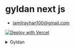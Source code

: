 # gyldan next js

- jamilrayhan100@gmail.com

[![Deploy with Vercel](https://vercel.com/button)][vercel-deploy]

[vercel-deploy]: https://vercel.com/new/clone?repository-url=

<details>
<summary> Gyldan  </summary>

-   [** Gyldan **](https://www.gyldan.com.my)

    -   Gyldan Next js
    -   Gyldan HTML
    
</details>
